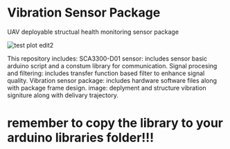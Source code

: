 # Vibration Sensor Package
UAV deployable structual health monitoring sensor package

![test plot edit2](https://user-images.githubusercontent.com/53347740/170055692-d6ccd6bc-9afc-4fe3-97fc-5ea063a8e2b1.png)

This repository includes:
SCA3300-D01 sensor: includes sensor basic arduino script and a constum library for communication.
Signal procesing and filtering: includes transfer function based filter to enhance signal quality.
Vibration sensor package: includes hardware software files along with package frame design.
image: deplyment and structure vibration signiture along with delivary trajectory. 


# remember to copy the library to your arduino libraries folder!!!
